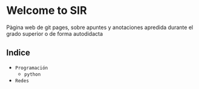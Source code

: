 # Welcome to SIR

Pàgina web de git pages, sobre apuntes y anotaciones apredida durante el grado superior o de forma autodidacta

## Indice

- `Programación`
	- `python`
- `Redes`


